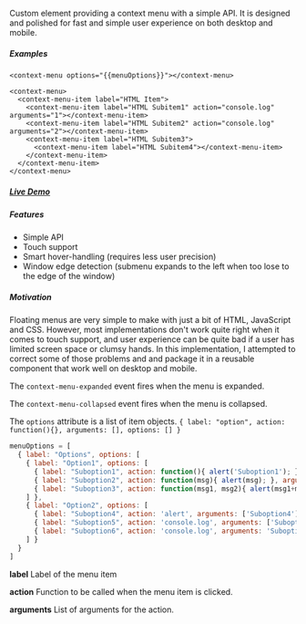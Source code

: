 Custom element providing a context menu with a simple API. It is designed and polished for fast and simple user experience on both desktop and mobile.

##### Examples

    <context-menu options="{{menuOptions}}"></context-menu>

    <context-menu>
      <context-menu-item label="HTML Item">
        <context-menu-item label="HTML Subitem1" action="console.log" arguments="1"></context-menu-item>
        <context-menu-item label="HTML Subitem2" action="console.log" arguments="2"></context-menu-item>
        <context-menu-item label="HTML Subitem3">
          <context-menu-item label="HTML Subitem4"></context-menu-item>
        </context-menu-item>
      </context-menu-item>
    </context-menu>

##### [Live Demo](http://aleksandarrodic.com/context-menu/)

##### Features

- Simple API
- Touch support
- Smart hover-handling (requires less user precision)
- Window edge detection (submenu expands to the left when too lose to the edge of the window)

##### Motivation

Floating menus are very simple to make with just a bit of HTML, JavaScript and CSS. However, most implementations don't work quite right when it comes to touch support, and user experience can be quite bad if a user has limited screen space or clumsy hands. In this implementation, I attempted to correct some of those problems and and package it in a reusable component that work well on desktop and mobile.

The `context-menu-expanded` event fires when the menu is expanded.
 
The `context-menu-collapsed` event fires when the menu is collapsed.
 
The `options` attribute is a list of item objects.
`{ label: "option", action: function(){}, arguments: [], options: [] }`
 
```javascript
menuOptions = [
  { label: "Options", options: [
    { label: "Option1", options: [
      { label: "Suboption1", action: function(){ alert('Suboption1'); } },
      { label: "Suboption2", action: function(msg){ alert(msg); }, arguments: ['Suboption2'] },
      { label: "Suboption3", action: function(msg1, msg2){ alert(msg1+msg2); }, arguments: ['Suboption','3'] }
    ] },
    { label: "Option2", options: [
      { label: "Suboption4", action: 'alert', arguments: ['Suboption4'] },
      { label: "Suboption5", action: 'console.log', arguments: ['Suboption', '5'] },
      { label: "Suboption6", action: 'console.log', arguments: 'Suboption 6' }
    ] }
  }
]
```

**label** Label of the menu item

**action** Function to be called when the menu item is clicked.

**arguments** List of arguments for the action.